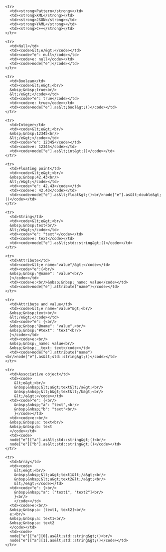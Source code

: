 
<table>
  <tbody>

    <tr>
      <td><strong>Pattern</strong></td>
      <td><strong>XML</strong></td>
      <td><strong>JSON</strong></td>
      <td><strong>YAML</strong></td>
      <td><strong>C++</strong></td>
    </tr>

    <tr>
      <td>Null</td>
      <td><code>&lt;e/&gt;</code></td>
      <td><code>"e": null</code></td>
      <td><code>e: null</code></td>
      <td><code>node["e"]</code></td>
    </tr>

    <tr>
      <td>Boolean</td>
      <td><code>&lt;e&gt;<br/>
      &nbsp;&nbsp;true<br/>
      &lt;/e&gt;</code></td>
      <td><code>"e": true</code></td>
      <td><code>e: true</code></td>
      <td><code>node["e"].as&lt;bool&gt;()</code></td>
    </tr>

    <tr>
      <td>Integer</td>
      <td><code>&lt;e&gt;<br/>
      &nbsp;&nbsp;12345<br/>
      &lt;/e&gt;</code></td>
      <td><code>"e": 12345</code></td>
      <td><code>e: 12345</code></td>
      <td><code>node["e"].as&lt;int&gt;()</code></td>
    </tr>

    <tr>
      <td>Floating point</td>
      <td><code>&lt;e&gt;<br/>
      &nbsp;&nbsp;42.43<br/>
      &lt;/e&gt;</code></td>
      <td><code>"e": 42.43</code></td>
      <td><code>e: 42.43</code></td>
      <td><code>node["e"].as&lt;float&gt;()<br/>node["e"].as&lt;double&gt;()</code></td>
    </tr>

    <tr>
      <td>String</td>
      <td><code>&lt;e&gt;<br/>
      &nbsp;&nbsp;text<br/>
      &lt;/e&gt;</code></td>
      <td><code>"e": "text"</code></td>
      <td><code>e: text</code></td>
      <td><code>node["e"].as&lt;std::string&gt;()</code></td>
    </tr>

    <tr>
      <td>Attribute</td>
      <td><code>&lt;e name="value"/&gt;</code></td>
      <td><code>"e":{<br/>
      &nbsp;&nbsp;"@name": "value"<br/>
      }</code></td>
      <td><code>e:<br/>&nbsp;&nbsp;_name: value</code></td>
      <td><code>node["e"].attribute("name")</code></td>
    </tr>

    <tr>
      <td>Attribute and value</td>
      <td><code>&lt;e name="value"&gt;<br/>
      &nbsp;&nbsp;text<br/>
      &lt;/e&gt;</code></td>
      <td><code>"e": {<br/>
      &nbsp;&nbsp;"@name": "value",<br/>
      &nbsp;&nbsp;"#text": "text"<br/>
      }</code></td>
      <td><code>e:<br/>
      &nbsp;&nbsp;_name: value<br/>
      &nbsp;&nbsp;__text: text</code></td>
      <td><code>node["e"].attribute("name")<br/>node["e"].as&lt;std::string&gt;()</code></td>
    </tr>

    <tr>
      <td>Associative object</td>
      <td><code>
        &lt;e&gt;<br/>
        &nbsp;&nbsp;&lt;a&gt;text&lt;/a&gt;<br/>
        &nbsp;&nbsp;&lt;b&gt;text&lt;/b&gt;<br/>
        &lt;/e&gt;</code></td>
      <td><code>"e": {<br/>
        &nbsp;&nbsp;"a": "text",<br/>
        &nbsp;&nbsp;"b": "text"<br/>
        }</code></td>
      <td><code>e:<br/>
      &nbsp;&nbsp;a: text<br/>
      &nbsp;&nbsp;b: text
      </code></td>
      <td><code>
      node["e"]["a"].as&lt;std::string&gt;()<br/>
      node["e"]["b"].as&lt;std::string&gt;()</code></td>
    </tr>

    <tr>
      <td>Array</td>
      <td><code>
        &lt;e&gt;<br/>
        &nbsp;&nbsp;&lt;a&gt;text1&lt;/a&gt;<br/>
        &nbsp;&nbsp;&lt;a&gt;text2&lt;/a&gt;<br/>
        &lt;/e&gt;</code></td>
      <td><code>"e": {<br/>
        &nbsp;&nbsp;"a": ["text1", "text2"]<br/>
        }<br/>
        </code></td>
      <td><code>e:<br/>
      &nbsp;&nbsp;a: [text1, text2]<br/>
      e:<br/>
      &nbsp;&nbsp;a: text1<br/>
      &nbsp;&nbsp;a: text2
      </code></td>
      <td><code>
      node["e"]["a"][0].as&lt;std::string&gt;()<br/>
      node["e"]["a"][1].as&lt;std::string&gt;()</code></td>
    </tr>

  </tbody>
</table>
